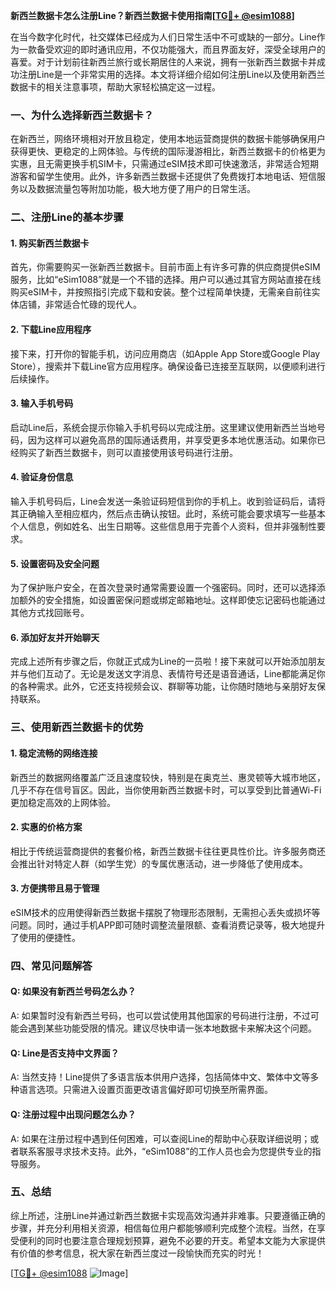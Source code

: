 **新西兰数据卡怎么注册Line？新西兰数据卡使用指南[[TG💪+ @esim1088](https://t.me/s/esim1088)]**

在当今数字化时代，社交媒体已经成为人们日常生活中不可或缺的一部分。Line作为一款备受欢迎的即时通讯应用，不仅功能强大，而且界面友好，深受全球用户的喜爱。对于计划前往新西兰旅行或长期居住的人来说，拥有一张新西兰数据卡并成功注册Line是一个非常实用的选择。本文将详细介绍如何注册Line以及使用新西兰数据卡的相关注意事项，帮助大家轻松搞定这一过程。

### 一、为什么选择新西兰数据卡？

在新西兰，网络环境相对开放且稳定，使用本地运营商提供的数据卡能够确保用户获得更快、更稳定的上网体验。与传统的国际漫游相比，新西兰数据卡的价格更为实惠，且无需更换手机SIM卡，只需通过eSIM技术即可快速激活，非常适合短期游客和留学生使用。此外，许多新西兰数据卡还提供了免费拨打本地电话、短信服务以及数据流量包等附加功能，极大地方便了用户的日常生活。

### 二、注册Line的基本步骤

#### 1. 购买新西兰数据卡
首先，你需要购买一张新西兰数据卡。目前市面上有许多可靠的供应商提供eSIM服务，比如“eSim1088”就是一个不错的选择。用户可以通过其官方网站直接在线购买eSIM卡，并按照指引完成下载和安装。整个过程简单快捷，无需亲自前往实体店铺，非常适合忙碌的现代人。

#### 2. 下载Line应用程序
接下来，打开你的智能手机，访问应用商店（如Apple App Store或Google Play Store），搜索并下载Line官方应用程序。确保设备已连接至互联网，以便顺利进行后续操作。

#### 3. 输入手机号码
启动Line后，系统会提示你输入手机号码以完成注册。这里建议使用新西兰当地号码，因为这样可以避免高昂的国际通话费用，并享受更多本地优惠活动。如果你已经购买了新西兰数据卡，则可以直接使用该号码进行注册。

#### 4. 验证身份信息
输入手机号码后，Line会发送一条验证码短信到你的手机上。收到验证码后，请将其正确输入至相应框内，然后点击确认按钮。此时，系统可能会要求填写一些基本个人信息，例如姓名、出生日期等。这些信息用于完善个人资料，但并非强制性要求。

#### 5. 设置密码及安全问题
为了保护账户安全，在首次登录时通常需要设置一个强密码。同时，还可以选择添加额外的安全措施，如设置密保问题或绑定邮箱地址。这样即使忘记密码也能通过其他方式找回账号。

#### 6. 添加好友并开始聊天
完成上述所有步骤之后，你就正式成为Line的一员啦！接下来就可以开始添加朋友并与他们互动了。无论是发送文字消息、表情符号还是语音通话，Line都能满足你的各种需求。此外，它还支持视频会议、群聊等功能，让你随时随地与亲朋好友保持联系。

### 三、使用新西兰数据卡的优势

#### 1. 稳定流畅的网络连接
新西兰的数据网络覆盖广泛且速度较快，特别是在奥克兰、惠灵顿等大城市地区，几乎不存在信号盲区。因此，当你使用新西兰数据卡时，可以享受到比普通Wi-Fi更加稳定高效的上网体验。

#### 2. 实惠的价格方案
相比于传统运营商提供的套餐价格，新西兰数据卡往往更具性价比。许多服务商还会推出针对特定人群（如学生党）的专属优惠活动，进一步降低了使用成本。

#### 3. 方便携带且易于管理
eSIM技术的应用使得新西兰数据卡摆脱了物理形态限制，无需担心丢失或损坏等问题。同时，通过手机APP即可随时调整流量限额、查看消费记录等，极大地提升了使用的便捷性。

### 四、常见问题解答

#### Q: 如果没有新西兰号码怎么办？
A: 如果暂时没有新西兰号码，也可以尝试使用其他国家的号码进行注册，不过可能会遇到某些功能受限的情况。建议尽快申请一张本地数据卡来解决这个问题。

#### Q: Line是否支持中文界面？
A: 当然支持！Line提供了多语言版本供用户选择，包括简体中文、繁体中文等多种语言选项。只需进入设置页面更改语言偏好即可切换至所需界面。

#### Q: 注册过程中出现问题怎么办？
A: 如果在注册过程中遇到任何困难，可以查阅Line的帮助中心获取详细说明；或者联系客服寻求技术支持。此外，“eSim1088”的工作人员也会为您提供专业的指导服务。

### 五、总结

综上所述，注册Line并通过新西兰数据卡实现高效沟通并非难事。只要遵循正确的步骤，并充分利用相关资源，相信每位用户都能够顺利完成整个流程。当然，在享受便利的同时也要注意合理规划预算，避免不必要的开支。希望本文能为大家提供有价值的参考信息，祝大家在新西兰度过一段愉快而充实的时光！

[[TG💪+ @esim1088](https://t.me/s/esim1088) ![Image](https://i.postimg.cc/4NQfJmqS/Snipaste-2025-05-13-00-14-12.png)]